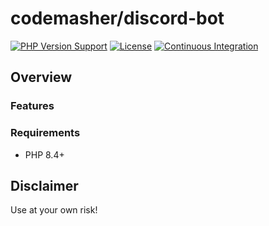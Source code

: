 # codemasher/discord-bot

[![PHP Version Support][php-badge]][php]
[![License][license-badge]][license]
[![Continuous Integration][gh-action-badge]][gh-action]

[php-badge]: https://img.shields.io/packagist/php-v/codemasher/discord-bot?logo=php&color=8892BF&logoColor=fff
[php]: https://www.php.net/supported-versions.php
[license-badge]: https://img.shields.io/github/license/codemasher/discord-bot.svg
[license]: https://github.com/codemasher/discord-bot/blob/main/LICENSE
[gh-action-badge]: https://img.shields.io/github/actions/workflow/status/codemasher/discord-bot/ci.yml?branch=main&logo=github&logoColor=fff
[gh-action]: https://github.com/codemasher/discord-bot/actions/workflows/ci.yml?query=branch%3Amain

## Overview

### Features

### Requirements

- PHP 8.4+

## Disclaimer

Use at your own risk!

